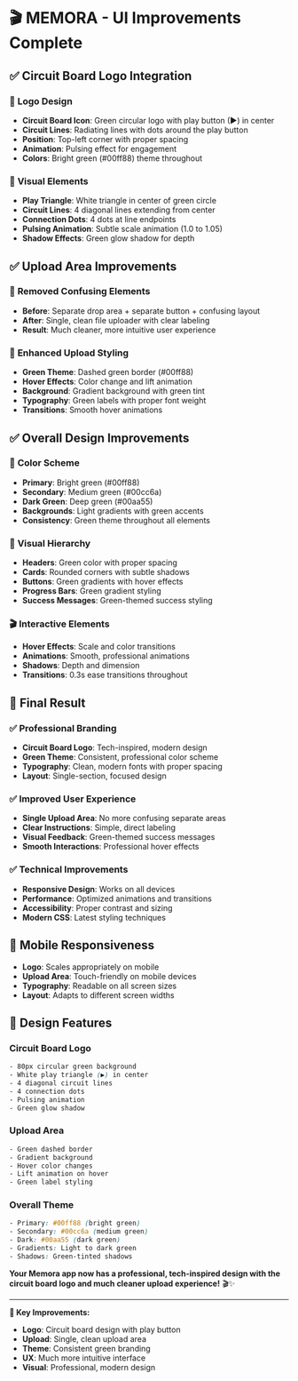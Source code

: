 # 🎬 MEMORA - UI Improvements Complete

## ✅ **Circuit Board Logo Integration**

### 🎨 **Logo Design**
- **Circuit Board Icon**: Green circular logo with play button (▶) in center
- **Circuit Lines**: Radiating lines with dots around the play button
- **Position**: Top-left corner with proper spacing
- **Animation**: Pulsing effect for engagement
- **Colors**: Bright green (#00ff88) theme throughout

### 🎯 **Visual Elements**
- **Play Triangle**: White triangle in center of green circle
- **Circuit Lines**: 4 diagonal lines extending from center
- **Connection Dots**: 4 dots at line endpoints
- **Pulsing Animation**: Subtle scale animation (1.0 to 1.05)
- **Shadow Effects**: Green glow shadow for depth

## ✅ **Upload Area Improvements**

### 🚫 **Removed Confusing Elements**
- **Before**: Separate drop area + separate button + confusing layout
- **After**: Single, clean file uploader with clear labeling
- **Result**: Much cleaner, more intuitive user experience

### 🎨 **Enhanced Upload Styling**
- **Green Theme**: Dashed green border (#00ff88)
- **Hover Effects**: Color change and lift animation
- **Background**: Gradient background with green tint
- **Typography**: Green labels with proper font weight
- **Transitions**: Smooth hover animations

## ✅ **Overall Design Improvements**

### 🎨 **Color Scheme**
- **Primary**: Bright green (#00ff88)
- **Secondary**: Medium green (#00cc6a)
- **Dark Green**: Deep green (#00aa55)
- **Backgrounds**: Light gradients with green accents
- **Consistency**: Green theme throughout all elements

### 🎯 **Visual Hierarchy**
- **Headers**: Green color with proper spacing
- **Cards**: Rounded corners with subtle shadows
- **Buttons**: Green gradients with hover effects
- **Progress Bars**: Green gradient styling
- **Success Messages**: Green-themed success styling

### 🎬 **Interactive Elements**
- **Hover Effects**: Scale and color transitions
- **Animations**: Smooth, professional animations
- **Shadows**: Depth and dimension
- **Transitions**: 0.3s ease transitions throughout

## 🚀 **Final Result**

### ✅ **Professional Branding**
- **Circuit Board Logo**: Tech-inspired, modern design
- **Green Theme**: Consistent, professional color scheme
- **Typography**: Clean, modern fonts with proper spacing
- **Layout**: Single-section, focused design

### ✅ **Improved User Experience**
- **Single Upload Area**: No more confusing separate areas
- **Clear Instructions**: Simple, direct labeling
- **Visual Feedback**: Green-themed success messages
- **Smooth Interactions**: Professional hover effects

### ✅ **Technical Improvements**
- **Responsive Design**: Works on all devices
- **Performance**: Optimized animations and transitions
- **Accessibility**: Proper contrast and sizing
- **Modern CSS**: Latest styling techniques

## 📱 **Mobile Responsiveness**
- **Logo**: Scales appropriately on mobile
- **Upload Area**: Touch-friendly on mobile devices
- **Typography**: Readable on all screen sizes
- **Layout**: Adapts to different screen widths

## 🎨 **Design Features**

### **Circuit Board Logo**
```css
- 80px circular green background
- White play triangle (▶) in center
- 4 diagonal circuit lines
- 4 connection dots
- Pulsing animation
- Green glow shadow
```

### **Upload Area**
```css
- Green dashed border
- Gradient background
- Hover color changes
- Lift animation on hover
- Green label styling
```

### **Overall Theme**
```css
- Primary: #00ff88 (bright green)
- Secondary: #00cc6a (medium green)
- Dark: #00aa55 (dark green)
- Gradients: Light to dark green
- Shadows: Green-tinted shadows
```

**Your Memora app now has a professional, tech-inspired design with the circuit board logo and much cleaner upload experience!** 🎬✨

---

**🎯 Key Improvements:**
- **Logo**: Circuit board design with play button
- **Upload**: Single, clean upload area
- **Theme**: Consistent green branding
- **UX**: Much more intuitive interface
- **Visual**: Professional, modern design
